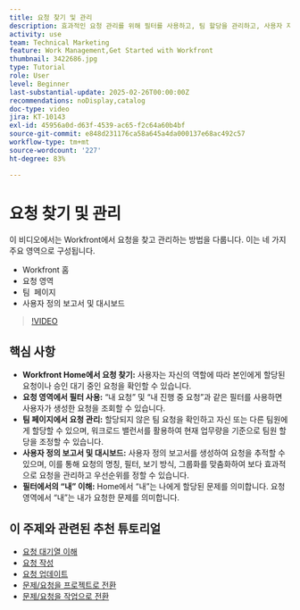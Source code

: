 ```yaml
---
title: 요청 찾기 및 관리
description: 효과적인 요청 관리를 위해 필터를 사용하고, 팀 할당을 관리하고, 사용자 지정 보고서 및 대시보드를 만들고, 다양한 컨텍스트에서 "내"의 의미를 명확히 하는 방법을 알아봅니다.
activity: use
team: Technical Marketing
feature: Work Management,Get Started with Workfront
thumbnail: 3422686.jpg
type: Tutorial
role: User
level: Beginner
last-substantial-update: 2025-02-26T00:00:00Z
recommendations: noDisplay,catalog
doc-type: video
jira: KT-10143
exl-id: 45956a0d-d63f-4539-ac65-f2c64a60b4bf
source-git-commit: e848d231176ca58a645a4da000137e68ac492c57
workflow-type: tm+mt
source-wordcount: '227'
ht-degree: 83%

---
```


# 요청 찾기 및 관리

이 비디오에서는 Workfront에서 요청을 찾고 관리하는 방법을 다룹니다. 이는 네 가지 주요 영역으로 구성됩니다.

* Workfront 홈
* 요청 영역
* 팀 &#x200B; 페이지
* 사용자 정의 보고서 및 대시보드


>[!VIDEO](https://video.tv.adobe.com/v/3422686/?quality=12&learn=on&enablevpops)

## 핵심 사항

* **Workfront Home에서 요청 찾기:** 사용자는 자신의 역할에 따라 본인에게 할당된 요청이나 승인 대기 중인 요청을 확인할 수 있습니다. &#x200B;
* **요청 영역에서 필터 사용:** “내 요청” 및 “내 진행 중 요청”과 같은 필터를 사용하면 사용자가 생성한 요청을 조회할 수 있습니다. &#x200B;
* **팀 페이지에서 요청 관리:** 할당되지 않은 팀 요청을 확인하고 자신 또는 다른 팀원에게 할당할 수 있으며, 워크로드 밸런서를 활용하여 현재 업무량을 기준으로 팀원 할당을 조정할 수 있습니다. &#x200B;
* **사용자 정의 보고서 및 대시보드:** 사용자 정의 보고서를 생성하여 요청을 추적할 수 있으며, 이를 통해 요청의 명칭, 필터, 보기 방식, 그룹화를 맞춤화하여 보다 효과적으로 요청을 관리하고 우선순위를 정할 수 있습니다. &#x200B;
* **필터에서의 “내” 이해:** Home에서 “내”는 나에게 할당된 문제를 의미합니다. 요청 영역에서 “내”는 내가 요청한 문제를 의미합니다. &#x200B;


## 이 주제와 관련된 추천 튜토리얼

* [요청 대기열 이해](/help/manage-work/request-queues/understand-request-queues.md)
* [요청 작성](/help/manage-work/issues-requests/make-a-request.md)
* [요청 업데이트](/help/manage-work/issues-requests/update-a-request.md)
* [문제/요청을 프로젝트로 전환](/help/manage-work/issues-requests/create-a-project-from-a-request.md)
* [문제/요청을 작업으로 전환](/help/manage-work/issues-requests/convert-issues-to-other-work-items.md)

